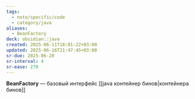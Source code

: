 ```yaml
---
tags:
  - note/specific/code
  - category/java
aliases:
  - BeanFactory
deck: obsidian::java
created: 2025-06-11T18:01:22+03:00
updated: 2025-06-16T21:47:45+03:00
sr-due: 2025-06-20
sr-interval: 4
sr-ease: 270
---
```


**BeanFactory**
—
базовый интерфейс [[java контейнер бинов|контейнера бинов]]

